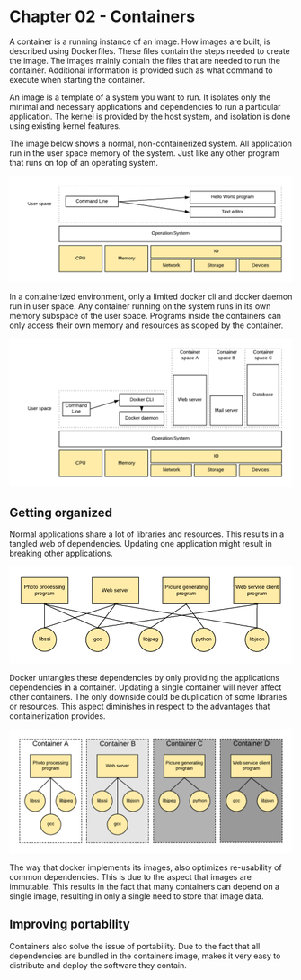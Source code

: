 # Chapter 02 - Containers

A container is a running instance of an image. How images are built, is described using Dockerfiles. These files contain the steps needed to create the image. The images mainly contain the files that are needed to run the container. Additional information is provided such as what command to execute when starting the container.

An image is a template of a system you want to run. It isolates only the minimal and necessary applications and dependencies to run a particular application. The kernel is provided by the host system, and isolation is done using existing kernel features.

The image below shows a normal, non-containerized system. All application run in the user space memory of the system. Just like any other program that runs on top of an operating system.

![Basic computer stack](./img/basic-computer-stack.png)

In a containerized environment, only a limited docker cli and docker daemon run in user space. Any container running on the system runs in its own memory subspace of the user space. Programs inside the containers can only access their own memory and resources as scoped by the container.

![Docker stack](./img/docker-stack.png)

## Getting organized

Normal applications share a lot of libraries and resources. This results in a tangled web of dependencies. Updating one application might result in breaking other applications.

![Dependencies and relationships](./img/dependencies-and-relationships.png)

Docker untangles these dependencies by only providing the applications dependencies in a container. Updating a single container will never affect other containers. The only downside could be duplication of some libraries or resources. This aspect diminishes in respect to the advantages that containerization provides.

![Dependencies and relationships in docker images](./img/dockerized-dependencies.png)

The way that docker implements its images, also optimizes re-usability of common dependencies. This is due to the aspect that images are immutable. This results in the fact that many containers can depend on a single image, resulting in only a single need to store that image data.

## Improving portability

Containers also solve the issue of portability. Due to the fact that all dependencies are bundled in the containers image, makes it very easy to distribute and deploy the software they contain.